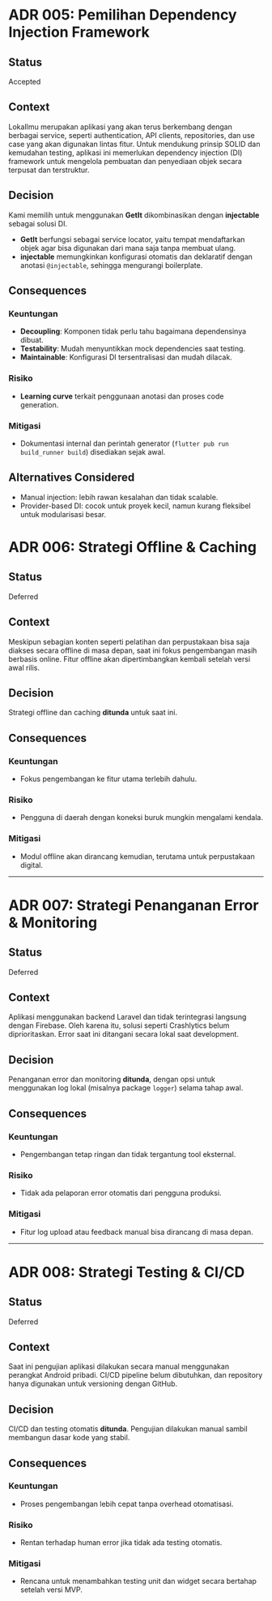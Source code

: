 # ADR 005: Pemilihan Dependency Injection Framework

## Status

Accepted

## Context

LokaIlmu merupakan aplikasi yang akan terus berkembang dengan berbagai service, seperti authentication, API clients, repositories, dan use case yang akan digunakan lintas fitur. Untuk mendukung prinsip SOLID dan kemudahan testing, aplikasi ini memerlukan dependency injection (DI) framework untuk mengelola pembuatan dan penyediaan objek secara terpusat dan terstruktur.

## Decision

Kami memilih untuk menggunakan **GetIt** dikombinasikan dengan **injectable** sebagai solusi DI.

* **GetIt** berfungsi sebagai service locator, yaitu tempat mendaftarkan objek agar bisa digunakan dari mana saja tanpa membuat ulang.
* **injectable** memungkinkan konfigurasi otomatis dan deklaratif dengan anotasi `@injectable`, sehingga mengurangi boilerplate.

## Consequences

### Keuntungan

* **Decoupling**: Komponen tidak perlu tahu bagaimana dependensinya dibuat.
* **Testability**: Mudah menyuntikkan mock dependencies saat testing.
* **Maintainable**: Konfigurasi DI tersentralisasi dan mudah dilacak.

### Risiko

* **Learning curve** terkait penggunaan anotasi dan proses code generation.

### Mitigasi

* Dokumentasi internal dan perintah generator (`flutter pub run build_runner build`) disediakan sejak awal.

## Alternatives Considered

* Manual injection: lebih rawan kesalahan dan tidak scalable.
* Provider-based DI: cocok untuk proyek kecil, namun kurang fleksibel untuk modularisasi besar.






# ADR 006: Strategi Offline & Caching

## Status

Deferred

## Context

Meskipun sebagian konten seperti pelatihan dan perpustakaan bisa saja diakses secara offline di masa depan, saat ini fokus pengembangan masih berbasis online. Fitur offline akan dipertimbangkan kembali setelah versi awal rilis.

## Decision

Strategi offline dan caching **ditunda** untuk saat ini.

## Consequences

### Keuntungan

* Fokus pengembangan ke fitur utama terlebih dahulu.

### Risiko

* Pengguna di daerah dengan koneksi buruk mungkin mengalami kendala.

### Mitigasi

* Modul offline akan dirancang kemudian, terutama untuk perpustakaan digital.

---

# ADR 007: Strategi Penanganan Error & Monitoring

## Status

Deferred

## Context

Aplikasi menggunakan backend Laravel dan tidak terintegrasi langsung dengan Firebase. Oleh karena itu, solusi seperti Crashlytics belum diprioritaskan. Error saat ini ditangani secara lokal saat development.

## Decision

Penanganan error dan monitoring **ditunda**, dengan opsi untuk menggunakan log lokal (misalnya package `logger`) selama tahap awal.

## Consequences

### Keuntungan

* Pengembangan tetap ringan dan tidak tergantung tool eksternal.

### Risiko

* Tidak ada pelaporan error otomatis dari pengguna produksi.

### Mitigasi

* Fitur log upload atau feedback manual bisa dirancang di masa depan.

---

# ADR 008: Strategi Testing & CI/CD

## Status

Deferred

## Context

Saat ini pengujian aplikasi dilakukan secara manual menggunakan perangkat Android pribadi. CI/CD pipeline belum dibutuhkan, dan repository hanya digunakan untuk versioning dengan GitHub.

## Decision

CI/CD dan testing otomatis **ditunda**. Pengujian dilakukan manual sambil membangun dasar kode yang stabil.

## Consequences

### Keuntungan

* Proses pengembangan lebih cepat tanpa overhead otomatisasi.

### Risiko

* Rentan terhadap human error jika tidak ada testing otomatis.

### Mitigasi

* Rencana untuk menambahkan testing unit dan widget secara bertahap setelah versi MVP.
